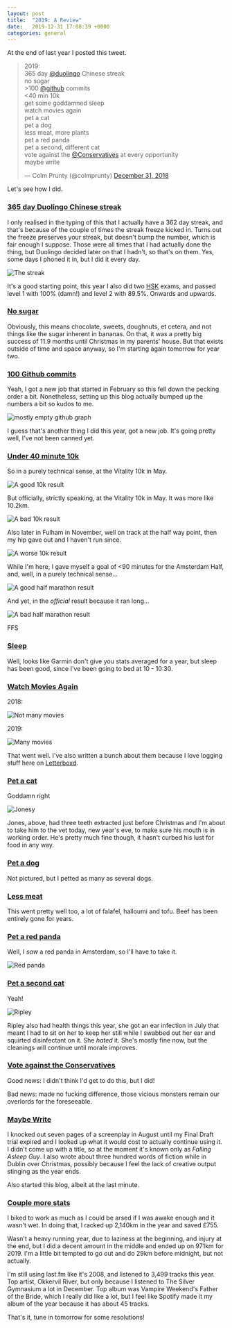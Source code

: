 ```yaml
---
layout: post
title:  "2019: A Review"
date:   2019-12-31 17:08:39 +0000
categories: general
---
```

At the end of last year I posted this tweet.

<blockquote class="twitter-tweet"><p lang="en" dir="ltr">2019:<br>365 day <a href="https://twitter.com/duolingo?ref_src=twsrc%5Etfw">@duolingo</a> Chinese streak<br>no sugar<br>&gt;100 <a href="https://twitter.com/github?ref_src=twsrc%5Etfw">@github</a> commits<br>&lt;40 min 10k<br>get some goddamned sleep<br>watch movies again<br>pet a cat<br>pet a dog<br>less meat, more plants<br>pet a red panda<br>pet a second, different cat<br>vote against the <a href="https://twitter.com/Conservatives?ref_src=twsrc%5Etfw">@Conservatives</a> at every opportunity<br>maybe write</p>&mdash; Colm Prunty (@colmprunty) <a href="https://twitter.com/colmprunty/status/1079820377201803265?ref_src=twsrc%5Etfw">December 31, 2018</a></blockquote> <script async src="https://platform.twitter.com/widgets.js" charset="utf-8"></script> 

Let's see how I did.

<h3><u>365 day Duolingo Chinese streak</u></h3>

I only realised in the typing of this that I actually have a 362 day streak, and that's because of the couple of times the streak freeze kicked in. Turns out the freeze preserves your streak, but doesn't bump the number, which is fair enough I suppose. Those were all times that I had actually done the thing, but Duolingo decided later on that I hadn't, so that's on them. Yes, some days I phoned it in, but I did it every day. 

![The streak](/images/duolingo.png)

It's a good starting point, this year I also did two [HSK](https://en.wikipedia.org/wiki/Hanyu_Shuiping_Kaoshi) exams, and passed level 1 with 100% (damn!) and level 2 with 89.5%. Onwards and upwards.

<h3><u>No sugar</u></h3>

Obviously, this means chocolate, sweets, doughnuts, et cetera, and not things like the sugar inherent in bananas. On that, it was a pretty big success of 11.9 months until Christmas in my parents' house. But that exists outside of time and space anyway, so I'm starting again tomorrow for year two.

<h3><u>100 Github commits</u></h3>

Yeah, I got a new job that started in February so this fell down the pecking order a bit. Nonetheless, setting up this blog actually bumped up the numbers a bit so kudos to me.

![mostly empty github graph](/images/github.png)

I guess that's another thing I did this year, got a new job. It's going pretty well, I've not been canned yet.

<h3><u>Under 40 minute 10k</u></h3>

So in a purely technical sense, at the Vitality 10k in May.

![A good 10k result](/images/10kgood.png)

But officially, strictly speaking, at the Vitality 10k in May. It was more like 10.2km.

![A bad 10k result](/images/10kbad.png)

Also later in Fulham in November, well on track at the half way point, then my hip gave out and I haven't run since.

![A worse 10k result](/images/10khip.png)

While I'm here, I gave myself a goal of <90 minutes for the Amsterdam Half, and, well, in a purely technical sense...

![A good half marathon result](/images/halfgood.png)

And yet, in the _official_ result because it ran long...

![A bad half marathon result](/images/halfbad.png)

FFS

<h3><u>Sleep</u></h3>

Well, looks like Garmin don't give you stats averaged for a year, but sleep has been good, since I've been going to bed at 10 - 10:30. 

<h3><u>Watch Movies Again</u></h3>

2018:

![Not many movies](/images/movies2018.png)

2019:

![Many movies](/images/movies2019.png)

That went well. I've also written a bunch about them because I love logging stuff here on [Letterboxd](https://www.letterboxd.com/colmprunty/).

<h3><u>Pet a cat</u></h3>

Goddamn right

![Jonesy](/images/jones.jpg)

Jones, above, had three teeth extracted just before Christmas and I'm about to take him to the vet today, new year's eve, to make sure his mouth is in working order. He's pretty much fine though, it hasn't curbed his lust for food in any way.

<h3><u>Pet a dog</u></h3>

Not pictured, but I petted as many as several dogs.

<h3><u>Less meat</u></h3>

This went pretty well too, a lot of falafel, halloumi and tofu. Beef has been entirely gone for years.

<h3><u>Pet a red panda</u></h3>

Well, I _saw_ a red panda in Amsterdam, so I'll have to take it. 

![Red panda](/images/redpanda.png)

<h3><u>Pet a second cat</u></h3>

Yeah!

![Ripley](/images/ripley.jpg)

Ripley also had health things this year, she got an ear infection in July that meant I had to sit on her to keep her still while I swabbed out her ear and squirted disinfectant on it. She _hated_ it. She's mostly fine now, but the cleanings will continue until morale improves.

<h3><u>Vote against the Conservatives</u></h3>

Good news: I didn't think I'd get to do this, but I did!

Bad news: made no fucking difference, those vicious monsters remain our overlords for the foreseeable. 

<h3><u>Maybe Write</u></h3>

I knocked out seven pages of a screenplay in August until my Final Draft trial expired and I looked up what it would cost to actually continue using it. I didn't come up with a title, so at the moment it's known only as _Falling Asleep Guy_. I also wrote about three hundred words of fiction while in Dublin over Christmas, possibly because I feel the lack of creative output stinging as the year ends. 

Also started this blog, albeit at the last minute.

<h3><u>Couple more stats</u></h3>

I biked to work as much as I could be arsed if I was awake enough and it wasn't wet. In doing that, I racked up 2,140km in the year and saved £755. 

Wasn't a heavy running year, due to laziness at the beginning, and injury at the end, but I did a decent amount in the middle and ended up on 971km for 2019. I'm a little bit tempted to go out and do 29km before midnight, but not actually.

I'm still using last.fm like it's 2008, and listened to 3,499 tracks this year. Top artist, Okkervil River, but only because I listened to The Silver Gymnasium a lot in December. Top album was Vampire Weekend's Father of the Bride, which I really did like a lot, but I feel like Spotify made it my album of the year because it has about 45 tracks.

That's it, tune in tomorrow for some resolutions!